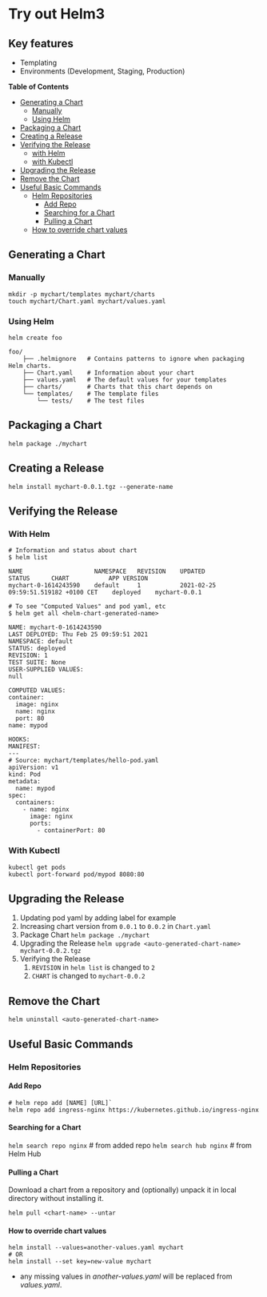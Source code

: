 # Try out Helm3

## Key features
* Templating
* Environments (Development, Staging, Production)

**Table of Contents**

- [Generating a Chart](#generating-a-chart)
    - [Manually](#manually)
    - [Using Helm](#using-helm)
- [Packaging a Chart](#packaging-a-chart)
- [Creating a Release](#creating-a-release)
- [Verifying the Release](#verifying-the-release)
    - [with Helm](#with-helm)
    - [with Kubectl](#with-kubectl)
- [Upgrading the Release](#upgrading-the-release)
- [Remove the Chart](#remove-the-chart)
- [Useful Basic Commands](#useful-basic-commands)
    - [Helm Repositories](#helm-repositories)
        - [Add Repo](#add-repo)
        - [Searching for a Chart](#searching-for-a-chart)
        - [Pulling a Chart](#pulling-a-chart)
    - [How to override chart values](#how-to-override-chart-values)

## Generating a Chart

### Manually
```shell script
mkdir -p mychart/templates mychart/charts
touch mychart/Chart.yaml mychart/values.yaml
```

### Using Helm
`helm create foo`

```shell script
foo/
    ├── .helmignore   # Contains patterns to ignore when packaging Helm charts.
    ├── Chart.yaml    # Information about your chart
    ├── values.yaml   # The default values for your templates
    ├── charts/       # Charts that this chart depends on
    └── templates/    # The template files
        └── tests/    # The test files
```

## Packaging a Chart
`helm package ./mychart`

## Creating a Release
`helm install mychart-0.0.1.tgz --generate-name`

## Verifying the Release
### With Helm
```shell script
# Information and status about chart
$ helm list

NAME                	NAMESPACE	REVISION	UPDATED                             	STATUS  	CHART        	APP VERSION
mychart-0-1614243590	default  	1       	2021-02-25 09:59:51.519182 +0100 CET	deployed	mychart-0.0.1	  

# To see "Computed Values" and pod yaml, etc
$ helm get all <helm-chart-generated-name>

NAME: mychart-0-1614243590
LAST DEPLOYED: Thu Feb 25 09:59:51 2021
NAMESPACE: default
STATUS: deployed
REVISION: 1
TEST SUITE: None
USER-SUPPLIED VALUES:
null

COMPUTED VALUES:
container:
  image: nginx
  name: nginx
  port: 80
name: mypod

HOOKS:
MANIFEST:
---
# Source: mychart/templates/hello-pod.yaml
apiVersion: v1
kind: Pod
metadata:
  name: mypod
spec:
  containers:
    - name: nginx
      image: nginx
      ports:
        - containerPort: 80
```

### With Kubectl
```shell script
kubectl get pods
kubectl port-forward pod/mypod 8080:80
```

## Upgrading the Release

1. Updating pod yaml by adding label for example
2. Increasing chart version from `0.0.1` to `0.0.2` in `Chart.yaml`
3. Package Chart `helm package ./mychart`
4. Upgrading the Release `helm upgrade <auto-generated-chart-name> mychart-0.0.2.tgz`
5. Verifying the Release
    1. `REVISION` in `helm list` is changed to `2`
    2. `CHART` is changed to `mychart-0.0.2`

## Remove the Chart
`helm uninstall <auto-generated-chart-name>`

## Useful Basic Commands

### Helm Repositories

#### Add Repo

```shell script
# helm repo add [NAME] [URL]`
helm repo add ingress-nginx https://kubernetes.github.io/ingress-nginx
```

#### Searching for a Chart

`helm search repo nginx` # from added repo
`helm search hub nginx`  # from Helm Hub

#### Pulling a Chart
Download a chart from a repository and (optionally) unpack it in local directory without installing it.
                     
`helm pull <chart-name> --untar`

#### How to override chart values
```shell script
helm install --values=another-values.yaml mychart
# OR
helm install --set key=new-value mychart
```

* any missing values in *another-values.yaml* will be replaced from *values.yaml*.
